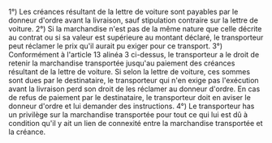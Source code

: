 1°) Les créances résultant de la lettre de voiture sont payables par le donneur d'ordre avant la livraison, sauf
stipulation contraire sur la lettre de voiture.
2°) Si la marchandise n'est pas de la même nature que celle décrite au contrat ou si sa valeur est supérieure au
montant déclaré, le transporteur peut réclamer le prix qu'il aurait pu exiger pour ce transport.
3°) Conformément à l'article 13 alinéa 3 ci-dessus, le transporteur a le droit de retenir la marchandise transportée
jusqu'au paiement des créances résultant de la lettre de voiture. Si selon la lettre de voiture, ces sommes sont
dues par le destinataire, le transporteur qui n'en exige pas l'exécution avant la livraison perd son droit de les
réclamer au donneur d'ordre. En cas de refus de paiement par le destinataire, le transporteur doit en aviser le
donneur d'ordre et lui demander des instructions.
4°) Le transporteur has un privilège sur la marchandise transportée pour tout ce qui lui est dû à condition qu'il y ait un
lien de connexité entre la marchandise transportée et la créance.